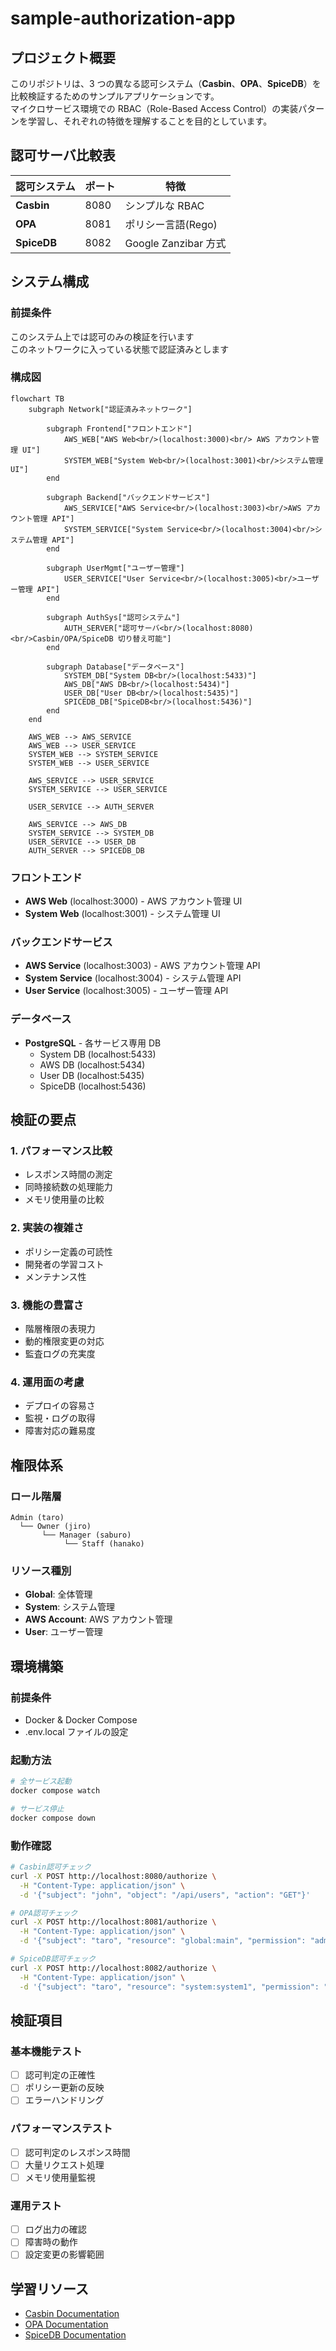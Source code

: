 # sample-authorization-app

## プロジェクト概要

このリポジトリは、3 つの異なる認可システム（**Casbin**、**OPA**、**SpiceDB**）を比較検証するためのサンプルアプリケーションです。  
マイクロサービス環境での RBAC（Role-Based Access Control）の実装パターンを学習し、それぞれの特徴を理解することを目的としています。

## 認可サーバ比較表

| 認可システム | ポート | 特徴                 |
| ------------ | ------ | -------------------- |
| **Casbin**   | 8080   | シンプルな RBAC      |
| **OPA**      | 8081   | ポリシー言語(Rego)   |
| **SpiceDB**  | 8082   | Google Zanzibar 方式 |

## システム構成

### 前提条件

このシステム上では認可のみの検証を行います  
このネットワークに入っている状態で認証済みとします

### 構成図

```mermaid
flowchart TB
    subgraph Network["認証済みネットワーク"]

        subgraph Frontend["フロントエンド"]
            AWS_WEB["AWS Web<br/>(localhost:3000)<br/> AWS アカウント管理 UI"]
            SYSTEM_WEB["System Web<br/>(localhost:3001)<br/>システム管理 UI"]
        end

        subgraph Backend["バックエンドサービス"]
            AWS_SERVICE["AWS Service<br/>(localhost:3003)<br/>AWS アカウント管理 API"]
            SYSTEM_SERVICE["System Service<br/>(localhost:3004)<br/>システム管理 API"]
        end

        subgraph UserMgmt["ユーザー管理"]
            USER_SERVICE["User Service<br/>(localhost:3005)<br/>ユーザー管理 API"]
        end

        subgraph AuthSys["認可システム"]
            AUTH_SERVER["認可サーバ<br/>(localhost:8080)<br/>Casbin/OPA/SpiceDB 切り替え可能"]
        end

        subgraph Database["データベース"]
            SYSTEM_DB["System DB<br/>(localhost:5433)"]
            AWS_DB["AWS DB<br/>(localhost:5434)"]
            USER_DB["User DB<br/>(localhost:5435)"]
            SPICEDB_DB["SpiceDB<br/>(localhost:5436)"]
        end
    end

    AWS_WEB --> AWS_SERVICE
    AWS_WEB --> USER_SERVICE
    SYSTEM_WEB --> SYSTEM_SERVICE
    SYSTEM_WEB --> USER_SERVICE

    AWS_SERVICE --> USER_SERVICE
    SYSTEM_SERVICE --> USER_SERVICE

    USER_SERVICE --> AUTH_SERVER

    AWS_SERVICE --> AWS_DB
    SYSTEM_SERVICE --> SYSTEM_DB
    USER_SERVICE --> USER_DB
    AUTH_SERVER --> SPICEDB_DB
```

### フロントエンド

- **AWS Web** (localhost:3000) - AWS アカウント管理 UI
- **System Web** (localhost:3001) - システム管理 UI

### バックエンドサービス

- **AWS Service** (localhost:3003) - AWS アカウント管理 API
- **System Service** (localhost:3004) - システム管理 API
- **User Service** (localhost:3005) - ユーザー管理 API

### データベース

- **PostgreSQL** - 各サービス専用 DB
  - System DB (localhost:5433)
  - AWS DB (localhost:5434)
  - User DB (localhost:5435)
  - SpiceDB (localhost:5436)

## 検証の要点

### 1. パフォーマンス比較

- レスポンス時間の測定
- 同時接続数の処理能力
- メモリ使用量の比較

### 2. 実装の複雑さ

- ポリシー定義の可読性
- 開発者の学習コスト
- メンテナンス性

### 3. 機能の豊富さ

- 階層権限の表現力
- 動的権限変更の対応
- 監査ログの充実度

### 4. 運用面の考慮

- デプロイの容易さ
- 監視・ログの取得
- 障害対応の難易度

## 権限体系

### ロール階層

```
Admin (taro)
  └── Owner (jiro)
       └── Manager (saburo)
            └── Staff (hanako)
```

### リソース種別

- **Global**: 全体管理
- **System**: システム管理
- **AWS Account**: AWS アカウント管理
- **User**: ユーザー管理

## 環境構築

### 前提条件

- Docker & Docker Compose
- .env.local ファイルの設定

### 起動方法

```bash
# 全サービス起動
docker compose watch

# サービス停止
docker compose down
```

### 動作確認

```bash
# Casbin認可チェック
curl -X POST http://localhost:8080/authorize \
  -H "Content-Type: application/json" \
  -d '{"subject": "john", "object": "/api/users", "action": "GET"}'

# OPA認可チェック
curl -X POST http://localhost:8081/authorize \
  -H "Content-Type: application/json" \
  -d '{"subject": "taro", "resource": "global:main", "permission": "admin"}'

# SpiceDB認可チェック
curl -X POST http://localhost:8082/authorize \
  -H "Content-Type: application/json" \
  -d '{"subject": "taro", "resource": "system:system1", "permission": "read"}'
```

## 検証項目

### 基本機能テスト

- [ ] 認可判定の正確性
- [ ] ポリシー更新の反映
- [ ] エラーハンドリング

### パフォーマンステスト

- [ ] 認可判定のレスポンス時間
- [ ] 大量リクエスト処理
- [ ] メモリ使用量監視

### 運用テスト

- [ ] ログ出力の確認
- [ ] 障害時の動作
- [ ] 設定変更の影響範囲

## 学習リソース

- [Casbin Documentation](https://casbin.org/)
- [OPA Documentation](https://www.openpolicyagent.org/)
- [SpiceDB Documentation](https://authzed.com/docs/)
